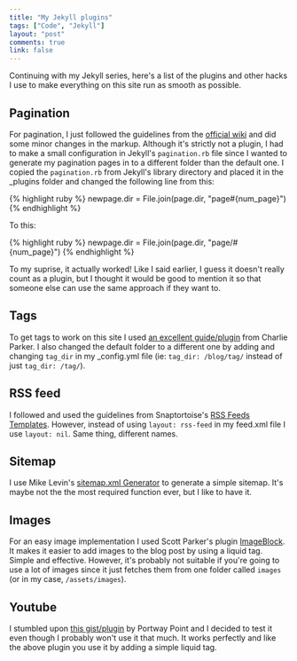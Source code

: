 ```yaml
---
title: "My Jekyll plugins"
tags: ["Code", "Jekyll"]
layout: "post"
comments: true
link: false
---
```


Continuing with my Jekyll series, here's a list of the plugins and other hacks
I use to make everything on this site run as smooth as possible.

## Pagination

For pagination, I just followed the guidelines from the [official
wiki](https://github.com/mojombo/jekyll/wiki/Pagination) and did some minor
changes in the markup. Although it's strictly not a plugin, I had to make
a small configuration in Jekyll's `pagination.rb` file since I wanted to
generate my pagination pages in to a different folder than the default one.
I copied the `pagination.rb` from Jekyll's library directory and placed it in
the _plugins folder and changed the following line from this:

{% highlight ruby %}
newpage.dir = File.join(page.dir, "page#{num_page}")
{% endhighlight %}

To this:

{% highlight ruby %}
newpage.dir = File.join(page.dir, "page/#{num_page}")
{% endhighlight %}

To my suprise, it actually worked! Like I said earlier, I guess it doesn't
really count as a plugin, but I thought it would be good to mention it so that
someone else can use the same approach if they want to.

## Tags

To get tags to work on this site I used [an excellent
guide/plugin](http://charliepark.org/tags-in-jekyll/) from Charlie Parker.
I also changed the default folder to a different one by adding and changing
`tag_dir` in my _config.yml file (ie: `tag_dir: /blog/tag/` instead of just
`tag_dir: /tag/`).

## RSS feed

I followed and used the guidelines from Snaptortoise's [RSS Feeds
Templates](https://github.com/snaptortoise/jekyll-rss-feeds "Jekyll RSS Feeds
Templates"). However, instead of using `layout: rss-feed` in my feed.xml file
I use `layout: nil`. Same thing, different names.

## Sitemap

I use Mike Levin's [sitemap.xml
Generator](https://github.com/kinnetica/jekyll-plugins "sitemap.xml Generator")
to generate a simple sitemap. It's maybe not the the most required function
ever, but I like to have it.

## Images

For an easy image implementation I used Scott Parker's plugin
[ImageBlock](http://spparker.com/posts/2011-04-26-keeping-jekyll-classy#posting).
It makes it easier to add images to the blog post by using a liquid tag. Simple
and effective. However, it's probably not suitable if you're going to use a lot
of images since it just fetches them from one folder called `images` (or in my
case, `/assets/images`).

## Youtube

I stumbled upon [this
gist/plugin](http://www.portwaypoint.co.uk/jekyll-youtube-liquid-template-tag-gist/
"Jekyll Youtube Liquid Template Tag") by Portway Point and I decided to test it
even though I probably won't use it that much. It works perfectly and like the
above plugin you use it by adding a simple liquid tag.
